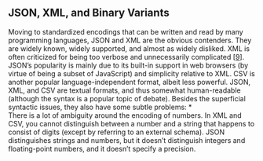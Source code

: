 ## JSON, XML, and Binary Variants 
Moving to standardized encodings that can be written and read by many programming languages, JSON
and XML are the obvious contenders. They are widely known, widely supported, and almost as widely
disliked. XML is often criticized for being too verbose and unnecessarily complicated
[[9](ch04.html#XMLSExp)]. JSON’s popularity is mainly due to its
built-in support in web browsers (by virtue of being a subset of JavaScript) and simplicity relative
to XML. CSV is another popular language-independent format, albeit less powerful. JSON, XML, and CSV are textual formats, and thus somewhat human-readable (although the syntax is a
popular topic of debate). Besides the superficial syntactic issues, they also have some subtle
problems: *  
There is a lot of ambiguity around the encoding of numbers. In XML and CSV, you cannot distinguish
between a number and a string that happens to consist of digits (except by referring to an external
schema). JSON distinguishes strings and numbers, but it doesn’t distinguish integers and
floating-point numbers, and it doesn’t specify a precision.